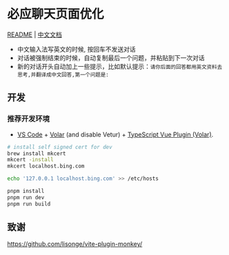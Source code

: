 # 必应聊天页面优化

[README](README.md) | [中文文档](README_zh.md)

- 中文输入法写英文的时候, 按回车不发送对话
- 对话被强制结束的时候，自动复制最后一个问题，并粘贴到下一次对话
- 新的对话开头自动加上一些提示，比如默认提示：`请你后面的回答都用英文资料去思考,并翻译成中文回答,第一个问题是:`

## 开发

### 推荐开发环境

- [VS Code](https://code.visualstudio.com/) + [Volar](https://marketplace.visualstudio.com/items?itemName=Vue.volar) (and disable Vetur) + [TypeScript Vue Plugin (Volar)](https://marketplace.visualstudio.com/items?itemName=Vue.vscode-typescript-vue-plugin).

```bash
# install self signed cert for dev
brew install mkcert
mkcert -install
mkcert localhost.bing.com

echo '127.0.0.1 localhost.bing.com' >> /etc/hosts

pnpm install
pnpm run dev
pnpm run build
```

## 致谢

https://github.com/lisonge/vite-plugin-monkey/
